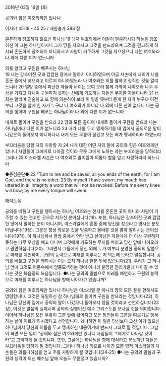 2016년 03월 19일 (토)

공의와 힘은 여호와께만 있나니



이사야 45:18 - 45:25 / 새찬송가 393 장


혼돈하게 창조하지 않으신 하나님
18 대저 여호와께서 이같이 말씀하시되 하늘을 창조하신 이 그는 하나님이시니 그가 땅을 지으시고 그것을 만드셨으며 그것을 견고하게 하시되 혼돈하게 창조하지 아니하시고 사람이 거주하게 그것을 지으셨으니 나는 여호와라 나 외에 다른 이가 없느니라

의를 알리고 구원을 베푸시는 하나님  
19 나는 감추어진 곳과 캄캄한 땅에서 말하지 아니하였으며 야곱 자손에게 너희가 나를 혼돈 중에서 찾으라고 이르지 아니하였노라 나 여호와는 의를 말하고 정직한 것을 알리느니라 20 열방 중에서 피난한 자들아 너희는 모여 오라 함께 가까이 나아오라 나무 우상을 가지고 다니며 구원하지 못하는 신에게 기도하는 자들은 무지한 자들이니라 21 너희는 알리며 진술하고 또 함께 의논하여 보라 이 일을 옛부터 듣게 한 자가 누구냐 이전부터 그것을 알게 한 자가 누구냐 나 여호와가 아니냐 나 외에 다른 신이 없나니 나는 공의를 행하며 구원을 베푸는 하나님이라 나 외에 다른 이가 없느니라

내게로 돌이켜 구원을 받으라
22 땅의 모든 끝이여 내게로 돌이켜 구원을 받으라 나는 하나님이라 다른 이가 없느니라 23 내가 나를 두고 맹세하기를 내 입에서 공의로운 말이 나갔은즉 돌아오지 아니하나니 내게 모든 무릎이 꿇겠고 모든 혀가 맹세하리라 하였노라 

부끄러움을 당할 자와 자랑할 자 
24 내게 대한 어떤 자의 말에 공의와 힘은 여호와께만 있나니 사람들이 그에게로 나아갈 것이라 무릇 그에게 노하는 자는 부끄러움을 당하리라 그러나 25 이스라엘 자손은 다 여호와로 말미암아 의롭다 함을 얻고 자랑하리라 하느니라

●중심문단● 22 "Turn to me and be saved, all you ends of the earth; for I am God, and there is no other. 23 By myself I have sworn, my mouth has uttered in all integrity a word that will not be revoked: Before me every knee will bow; by me every tongue will swear.

해석도움





공의를 베풀고 구원을 행하시는 하나님
여호와는 천지를 혼돈한 곳이 아니라 사람이 거주할 수 있는 견고한 곳으로 지으신 분이십니다(18). 또한, 하나님은 감추어진 곳과 캄캄한 땅에서 말하는 분이 아니시며, 이스라엘에게 혼동 중에 당신을 찾으라고 명시는 분도 아닙니다(19상). 그분은 항상 의로운 것을 말씀하고 올바른 것을 밝히 알리시는 분이십니다(19하). 이 하나님께서 열방 중에서 연단 받고 살아남은 자들에게 더 이상 구원하지 못하는 나무 우상을 매고 다니며 그것에게 기도하는 무지를 버리고 당신 앞에 나아오라고 권면하십니다(20). 그러면서 그들에게 당신 외에 누가 예부터 분명한 공의의 말씀으로 미래를 예언하며, 구원의 능력으로 미래를 이루시는 지 의논해 보라고 말씀합니다. 공의를 베풀고 구원을 행하시는 이는 오직 하나님 한분 밖에 없습니다(21). 우리가 그 하나님 앞에 그것도 어둠속에서 암중모색하는 것이 아니라 분명한 진리가운데 나아갈 수 있다는 것은 복음중의 복음입니다. 
●나는 공의의 말씀으로 미래를 예언하고 구원의 능력으로 미래를 이루시는 하나님을 향해 나아가고 있습니까? 

공의와 힘은 여호와께만 있나니
하나님은 이스라엘 뿐 아니라 땅의 모든 끝을 향해서도 명령합니다. 그것은 유일하신 참 하나님께로 돌이켜 구원을 받으라는 것입니다(23). 하나님은 당신의 입에서 공의의 말이 나갔으니 돌아오지 않을 것이라고 선언하십니다(23상), 이것은 말씀의 실체시며 공의의 실행이신 예수 그리스도를 보내실 것을 의미합니다. 이어서 하나님은 모든 무릎이 그분 앞에 끓어지고 모든 방언들이 그분을 따르기로 맹세하는 날이 이르게 하시겠다고 선언합니다. 왜냐하면 이 일은 당신보다 크신 이가 없으신 하나님께서 당신의 이름을 두고 맹세하신 내용이기에 반드시 그대로 될 것입니다. 그날이 되면 모든 입이 “공의와 힘은 여호와께만 있나니 사람들이 그에게로 나아갈 것이라”고 고백하게 될 것입니다. 또한, 그날에는 하나님을 향해 대적하고 분노하던 자들은 부끄러움을 당하게 될 것입니다. 그러나 하나님 앞으로 나아간 모든 영적 이스라엘의 자손들은 의롭다하심을 얻고 주를 자랑하게 될 것입니다(24-25)
●나는 공의의 말씀과 구원의 능력이 되신 예수님 앞에 오늘도 무릎꿇고 있습니까?